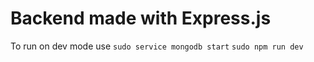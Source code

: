 # Backend made with Express.js
To run on dev mode use
`sudo service mongodb start`
`sudo npm run dev`